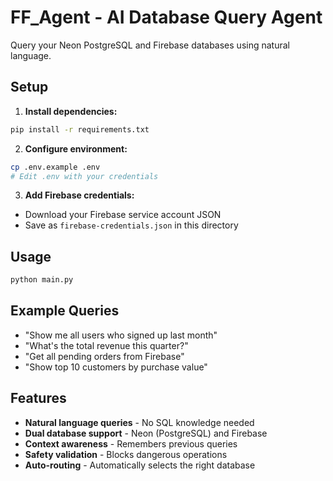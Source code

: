 # FF_Agent - AI Database Query Agent

Query your Neon PostgreSQL and Firebase databases using natural language.

## Setup

1. **Install dependencies:**
```bash
pip install -r requirements.txt
```

2. **Configure environment:**
```bash
cp .env.example .env
# Edit .env with your credentials
```

3. **Add Firebase credentials:**
- Download your Firebase service account JSON
- Save as `firebase-credentials.json` in this directory

## Usage

```bash
python main.py
```

## Example Queries

- "Show me all users who signed up last month"
- "What's the total revenue this quarter?"
- "Get all pending orders from Firebase"
- "Show top 10 customers by purchase value"

## Features

- **Natural language queries** - No SQL knowledge needed
- **Dual database support** - Neon (PostgreSQL) and Firebase
- **Context awareness** - Remembers previous queries
- **Safety validation** - Blocks dangerous operations
- **Auto-routing** - Automatically selects the right database